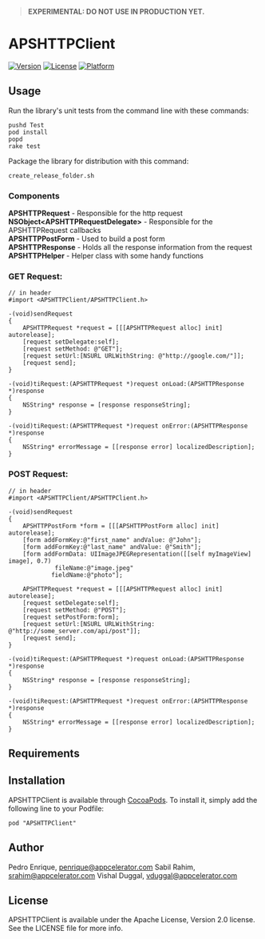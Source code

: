 > **EXPERIMENTAL: DO NOT USE IN PRODUCTION YET.**
# APSHTTPClient

[![Version](https://img.shields.io/cocoapods/v/APSHTTPClient.svg?style=flat)](http://cocoadocs.org/docsets/APSHTTPClient)
[![License](https://img.shields.io/cocoapods/l/APSHTTPClient.svg?style=flat)](http://cocoadocs.org/docsets/APSHTTPClient)
[![Platform](https://img.shields.io/cocoapods/p/APSHTTPClient.svg?style=flat)](http://cocoadocs.org/docsets/APSHTTPClient)

## Usage

Run the library's unit tests from the command line with these commands:

```shell
pushd Test
pod install
popd
rake test
```

Package the library for distribution with this command:

```shell
create_release_folder.sh
```

### Components
**APSHTTPRequest** - Responsible for the http request  
**NSObject\<APSHTTPRequestDelegate\>** - Responsible for the APSHTTPRequest callbacks  
**APSHTTPPostForm** - Used to build a post form  
**APSHTTPResponse** - Holds all the response information from the request  
**APSHTTPHelper** - Helper class with some handy functions

### GET Request:

	// in header
	#import <APSHTTPClient/APSHTTPClient.h>

    -(void)sendRequest
    {
        APSHTTPRequest *request = [[[APSHTTPRequest alloc] init] autorelease];
        [request setDelegate:self];
        [request setMethod: @"GET"];
        [request setUrl:[NSURL URLWithString: @"http://google.com/"]];
        [request send];
    }

    -(void)tiRequest:(APSHTTPRequest *)request onLoad:(APSHTTPResponse *)response
    {
        NSString* response = [response responseString];
    }
    
    -(void)tiRequest:(APSHTTPRequest *)request onError:(APSHTTPResponse *)response
    {
        NSString* errorMessage = [[response error] localizedDescription];
    }

### POST Request:

	// in header
	#import <APSHTTPClient/APSHTTPClient.h>

    -(void)sendRequest
    {
        APSHTTPPostForm *form = [[[APSHTTPPostForm alloc] init] autorelease];
        [form addFormKey:@"first_name" andValue: @"John"];
        [form addFormKey:@"last_name" andValue: @"Smith"];
        [form addFormData: UIImageJPEGRepresentation([[self myImageView] image], 0.7)
                 fileName:@"image.jpeg"
                fieldName:@"photo"];
    
        APSHTTPRequest *request = [[[APSHTTPRequest alloc] init] autorelease];
        [request setDelegate:self];
        [request setMethod: @"POST"];
        [request setPostForm:form];
        [request setUrl:[NSURL URLWithString: @"http://some_server.com/api/post"]];
        [request send];
    }

    -(void)tiRequest:(APSHTTPRequest *)request onLoad:(APSHTTPResponse *)response
    {
        NSString* response = [response responseString];
    }
    
    -(void)tiRequest:(APSHTTPRequest *)request onError:(APSHTTPResponse *)response
    {
        NSString* errorMessage = [[response error] localizedDescription];
    }

## Requirements

## Installation

APSHTTPClient is available through [CocoaPods](http://cocoapods.org). To install
it, simply add the following line to your Podfile:

    pod "APSHTTPClient"

## Author

Pedro Enrique, penrique@appcelerator.com
Sabil Rahim, srahim@appcelerator.com
Vishal Duggal, vduggal@appcelerator.com

## License

APSHTTPClient is available under the Apache License, Version 2.0
license. See the LICENSE file for more info.
